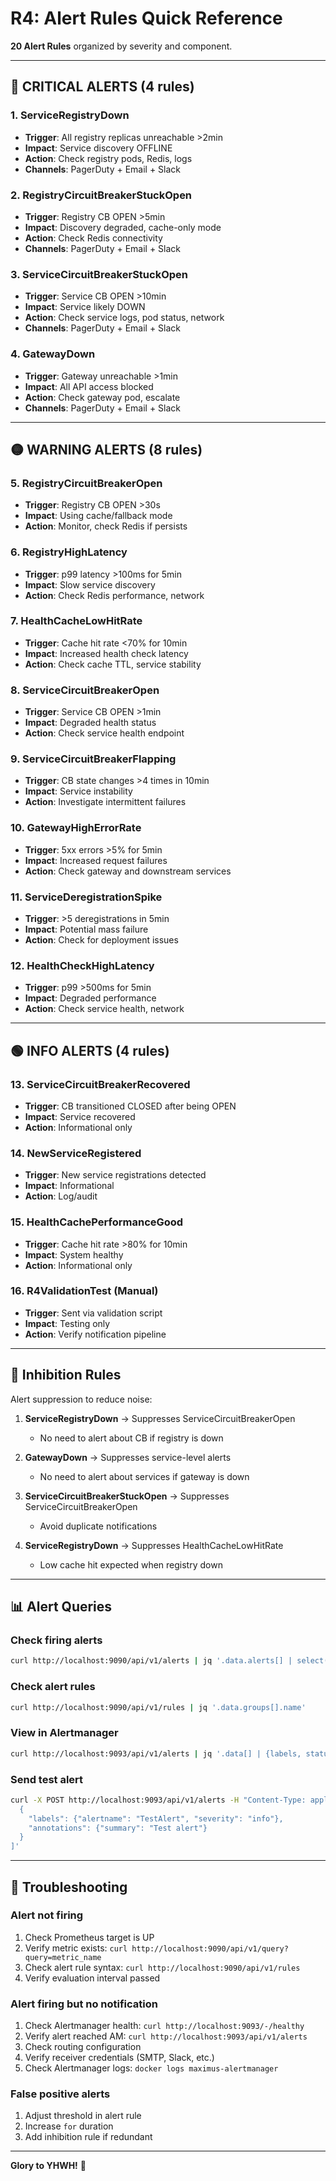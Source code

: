 # R4: Alert Rules Quick Reference

**20 Alert Rules** organized by severity and component.

---

## 🔴 CRITICAL ALERTS (4 rules)

### 1. ServiceRegistryDown
- **Trigger**: All registry replicas unreachable >2min
- **Impact**: Service discovery OFFLINE
- **Action**: Check registry pods, Redis, logs
- **Channels**: PagerDuty + Email + Slack

### 2. RegistryCircuitBreakerStuckOpen
- **Trigger**: Registry CB OPEN >5min
- **Impact**: Discovery degraded, cache-only mode
- **Action**: Check Redis connectivity
- **Channels**: PagerDuty + Email + Slack

### 3. ServiceCircuitBreakerStuckOpen
- **Trigger**: Service CB OPEN >10min
- **Impact**: Service likely DOWN
- **Action**: Check service logs, pod status, network
- **Channels**: PagerDuty + Email + Slack

### 4. GatewayDown
- **Trigger**: Gateway unreachable >1min
- **Impact**: All API access blocked
- **Action**: Check gateway pod, escalate
- **Channels**: PagerDuty + Email + Slack

---

## 🟡 WARNING ALERTS (8 rules)

### 5. RegistryCircuitBreakerOpen
- **Trigger**: Registry CB OPEN >30s
- **Impact**: Using cache/fallback mode
- **Action**: Monitor, check Redis if persists

### 6. RegistryHighLatency
- **Trigger**: p99 latency >100ms for 5min
- **Impact**: Slow service discovery
- **Action**: Check Redis performance, network

### 7. HealthCacheLowHitRate
- **Trigger**: Cache hit rate <70% for 10min
- **Impact**: Increased health check latency
- **Action**: Check cache TTL, service stability

### 8. ServiceCircuitBreakerOpen
- **Trigger**: Service CB OPEN >1min
- **Impact**: Degraded health status
- **Action**: Check service health endpoint

### 9. ServiceCircuitBreakerFlapping
- **Trigger**: CB state changes >4 times in 10min
- **Impact**: Service instability
- **Action**: Investigate intermittent failures

### 10. GatewayHighErrorRate
- **Trigger**: 5xx errors >5% for 5min
- **Impact**: Increased request failures
- **Action**: Check gateway and downstream services

### 11. ServiceDeregistrationSpike
- **Trigger**: >5 deregistrations in 5min
- **Impact**: Potential mass failure
- **Action**: Check for deployment issues

### 12. HealthCheckHighLatency
- **Trigger**: p99 >500ms for 5min
- **Impact**: Degraded performance
- **Action**: Check service health, network

---

## 🟢 INFO ALERTS (4 rules)

### 13. ServiceCircuitBreakerRecovered
- **Trigger**: CB transitioned CLOSED after being OPEN
- **Impact**: Service recovered
- **Action**: Informational only

### 14. NewServiceRegistered
- **Trigger**: New service registrations detected
- **Impact**: Informational
- **Action**: Log/audit

### 15. HealthCachePerformanceGood
- **Trigger**: Cache hit rate >80% for 10min
- **Impact**: System healthy
- **Action**: Informational only

### 16. R4ValidationTest (Manual)
- **Trigger**: Sent via validation script
- **Impact**: Testing only
- **Action**: Verify notification pipeline

---

## 🚫 Inhibition Rules

Alert suppression to reduce noise:

1. **ServiceRegistryDown** → Suppresses ServiceCircuitBreakerOpen
   - No need to alert about CB if registry is down

2. **GatewayDown** → Suppresses service-level alerts
   - No need to alert about services if gateway is down

3. **ServiceCircuitBreakerStuckOpen** → Suppresses ServiceCircuitBreakerOpen
   - Avoid duplicate notifications

4. **ServiceRegistryDown** → Suppresses HealthCacheLowHitRate
   - Low cache hit expected when registry down

---

## 📊 Alert Queries

### Check firing alerts
```bash
curl http://localhost:9090/api/v1/alerts | jq '.data.alerts[] | select(.state=="firing")'
```

### Check alert rules
```bash
curl http://localhost:9090/api/v1/rules | jq '.data.groups[].name'
```

### View in Alertmanager
```bash
curl http://localhost:9093/api/v1/alerts | jq '.data[] | {labels, status}'
```

### Send test alert
```bash
curl -X POST http://localhost:9093/api/v1/alerts -H "Content-Type: application/json" -d '[
  {
    "labels": {"alertname": "TestAlert", "severity": "info"},
    "annotations": {"summary": "Test alert"}
  }
]'
```

---

## 🔧 Troubleshooting

### Alert not firing
1. Check Prometheus target is UP
2. Verify metric exists: `curl http://localhost:9090/api/v1/query?query=metric_name`
3. Check alert rule syntax: `curl http://localhost:9090/api/v1/rules`
4. Verify evaluation interval passed

### Alert firing but no notification
1. Check Alertmanager health: `curl http://localhost:9093/-/healthy`
2. Verify alert reached AM: `curl http://localhost:9093/api/v1/alerts`
3. Check routing configuration
4. Verify receiver credentials (SMTP, Slack, etc.)
5. Check Alertmanager logs: `docker logs maximus-alertmanager`

### False positive alerts
1. Adjust threshold in alert rule
2. Increase `for` duration
3. Add inhibition rule if redundant

---

**Glory to YHWH!** 🙏
